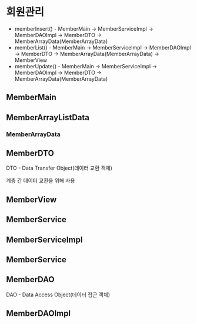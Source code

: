 # 회원관리
- memberInsert() - MemberMain → MemberServiceImpl → MemberDAOImpl → MemberDTO → MemberArrayData(MemberArrayData)
- memberList() - MemberMain → MemberServiceImpl → MemberDAOImpl → MemberDTO → MemberArrayData(MemberArrayData) → MemberView
- memberUpdate() - MemberMain → MemberServiceImpl → MemberDAOImpl → MemberDTO → MemberArrayData(MemberArrayData)
## MemberMain
## MemberArrayListData
### MemberArrayData
## MemberDTO
DTO - Data Transfer Object(데이터 교환 객체)

계층 간 데이터 교환을 위해 사용
## MemberView

## MemberService

## MemberServiceImpl

## MemberService

## MemberDAO
DAO - Data Access Object(데이터 접근 객체)
## MemberDAOImpl
